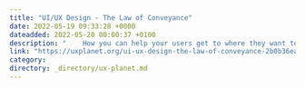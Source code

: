 ```yaml
---
title: "UI/UX Design - The Law of Conveyance"
date: 2022-05-19 09:33:28 +0000
dateadded: 2022-05-20 00:00:37 +0100
description: "    How you can help your users get to where they want to go by making it abundantly clear what they should be doing.  Continue reading on UX Planet »  "
link: "https://uxplanet.org/ui-ux-design-the-law-of-conveyance-2b0b36eadd3a?source=rss----819cc2aaeee0---4"
category:
directory: _directory/ux-planet.md
---
```

